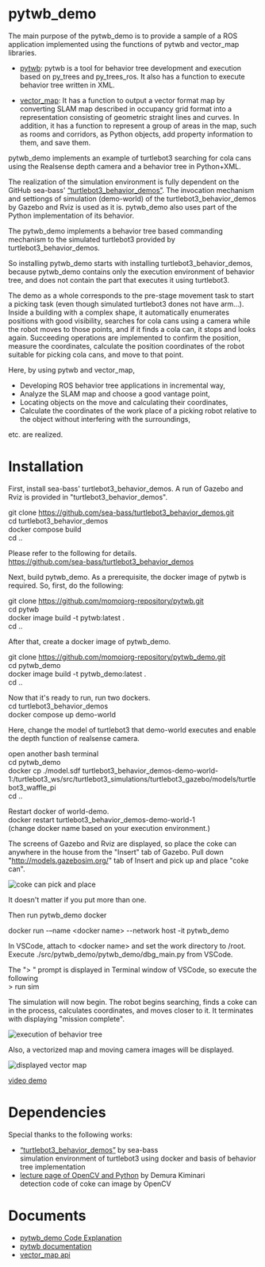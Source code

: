 # pytwb_demo
The main purpose of the pytwb_demo is to provide a sample of a ROS application implemented using the functions of pytwb and vector_map libraries.

- [pytwb](https://github.com/momoiorg-repository/pytwb):
pytwb is a tool for behavior tree development and execution based on py_trees and py_trees_ros. It also has a function to execute behavior tree written in XML.

- [vector_map](https://github.com/RobotSpatialCognition/vector_map):
It has a function to output a vector format map by converting SLAM map described in occupancy grid format into a representation consisting of geometric straight lines and curves. In addition, it has a function to represent a group of areas in the map, such as rooms and corridors, as Python objects, add property information to them, and save them.

pytwb_demo implements an example of turtlebot3 searching for cola cans using the Realsense depth camera and a behavior tree in Python+XML.

The realization of the simulation environment is fully dependent on the GitHub sea-bass' [“turtlebot3_behavior_demos”](https://github.com/sea-bass/turtlebot3_behavior_demos). The invocation mechanism and settiongs of simulation (demo-world) of the turtlebot3_behavior_demos by Gazebo and Rviz is used as it is. pytwb_demo also uses part of the Python implementation of its behavior.

The pytwb_demo implements a behavior tree based commanding mechanism to the simulated turtlebot3 provided by turtlebot3_behavior_demos. 

So installing pytwb_demo starts with installing turtlebot3_behavior_demos, because pytwb_demo contains only the execution environment of behavior tree, and does not contain the part that executes it using turtlebot3. 

The demo as a whole corresponds to the pre-stage movement task to start a picking task (even though simulated turtlebot3 dones not have arm...). Inside a building with a complex shape, it automatically enumerates positions with good visibility, searches for cola cans using a camera while the robot moves to those points, and if it finds a cola can, it stops and looks again. Succeeding operations are implemented to confirm the position, measure the coordinates, calculate the position coordinates of the robot suitable for picking cola cans, and move to that point.

Here, by using pytwb and vector_map,
- Developing ROS behavior tree applications in incremental way,
- Analyze the SLAM map and choose a good vantage point,
- Locating objects on the move and calculating their coordinates,
- Calculate the coordinates of the work place of a picking robot relative to the object without interfering with the surroundings,

etc. are realized.

# Installation
First, install sea-bass' turtlebot3_behavior_demos. A run of Gazebo and Rviz is provided in "turtlebot3_behavior_demos". 

git clone https://github.com/sea-bass/turtlebot3_behavior_demos.git  
cd turtlebot3_behavior_demos  
docker compose build  
cd ..  

Please refer to the following for details.  
https://github.com/sea-bass/turtlebot3_behavior_demos  

Next, build pytwb_demo. As a prerequisite, the docker image of pytwb is required. So, first, do the following:  

git clone https://github.com/momoiorg-repository/pytwb.git  
cd pytwb  
docker image build -t pytwb:latest .  
cd ..  

After that, create a docker image of pytwb_demo.

git clone https://github.com/momoiorg-repository/pytwb_demo.git  
cd pytwb_demo  
docker image build -t pytwb_demo:latest .  
cd ..  

Now that it's ready to run, run two dockers.  
cd turtlebot3_behavior_demos  
docker compose up demo-world  

Here, change the model of turtlebot3 that demo-world executes and enable the depth function of realsense camera.  

open another bash terminal  
cd pytwb_demo  
docker cp ./model.sdf turtlebot3_behavior_demos-demo-world-1:/turtlebot3_ws/src/turtlebot3_simulations/turtlebot3_gazebo/models/turtlebot3_waffle_pi  
cd ..

Restart docker of world-demo.  
docker restart turtlebot3_behavior_demos-demo-world-1  
(change docker name based on your execution environment.)

The screens of Gazebo and Rviz are displayed, so place the coke can anywhere in the house from the "Insert" tab of Gazebo.  Pull down "http://models.gazebosim.org/" tab of Insert and pick up and place "coke can".

![coke can pick and place](resource/coke.jpg)

 It doesn't matter if you put more than one.

Then run pytwb_demo docker  

docker run -–name \<docker name\> --network host -it pytwb_demo  

In VSCode, attach to \<docker name\> and set the work directory to /root.  
Execute ./src/pytwb_demo/pytwb_demo/dbg_main.py from VSCode.

The "> " prompt is displayed in Terminal window of VSCode, so execute the following  
\> run sim

The simulation will now begin. The robot begins searching, finds a coke can in the process, calculates coordinates, and moves closer to it.  It terminates with displaying "mission complete".

![execution of behavior tree](resource/prog.jpg)

 Also, a vectorized map and moving camera images will be displayed.

![displayed vector map](resource/map.jpg)

[video demo]("https://momoi.org/wp-content/uploads/2023/06/demo.mp4")

# Dependencies  
Special thanks to the following works:  
- [“turtlebot3_behavior_demos”](https://github.com/sea-bass/turtlebot3_behavior_demos) by sea-bass  
simulation environment of turtlebot3 using docker and basis of behavior tree implementation
- [lecture page of OpenCV and Python](https://demura.net/education/22777.html) by Demura Kiminari  
detection code of coke can image by OpenCV

# Documents  
- [pytwb_demo Code Explanation](doc/pytwb_ws.md)
- [pytwb documentation](https://github.com/momoiorg-repository/pytwb/tree/main/doc/overview.md) 
- [vector_map api](https://github.com/RobotSpatialCognition/vector_map/blob/main/doc/overview.md)